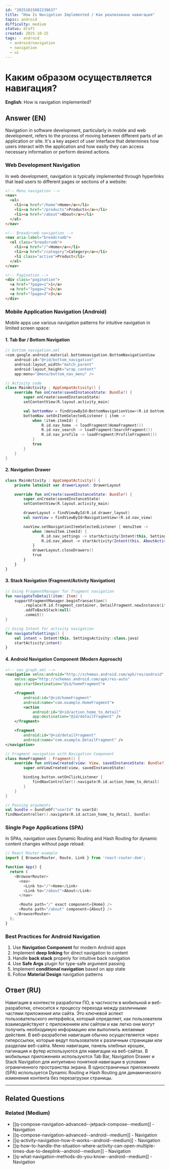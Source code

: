 ```yaml
---
id: "20251015082238637"
title: "How Is Navigation Implemented / Как реализована навигация"
topic: android
difficulty: medium
status: draft
created: 2025-10-15
tags: - android
  - android/navigation
  - navigation
  - ui
---
```

# Каким образом осуществляется навигация?

**English**: How is navigation implemented?

## Answer (EN)
Navigation in software development, particularly in mobile and web development, refers to the process of moving between different parts of an application or site. It's a key aspect of user interface that determines how users interact with the application and how easily they can access necessary information or perform desired actions.

### Web Development Navigation

In web development, navigation is typically implemented through hyperlinks that lead users to different pages or sections of a website:

```html
<!-- Menu navigation -->
<nav>
  <ul>
    <li><a href="/home">Home</a></li>
    <li><a href="/products">Products</a></li>
    <li><a href="/about">About</a></li>
  </ul>
</nav>

<!-- Breadcrumb navigation -->
<nav aria-label="breadcrumb">
  <ol class="breadcrumb">
    <li><a href="/">Home</a></li>
    <li><a href="/category">Category</a></li>
    <li class="active">Product</li>
  </ol>
</nav>

<!-- Pagination -->
<div class="pagination">
  <a href="?page=1">1</a>
  <a href="?page=2">2</a>
  <a href="?page=3">3</a>
</div>
```

### Mobile Application Navigation (Android)

Mobile apps use various navigation patterns for intuitive navigation in limited screen space:

#### 1. Tab Bar / Bottom Navigation

```kotlin
// bottom_navigation.xml
<com.google.android.material.bottomnavigation.BottomNavigationView
    android:id="@+id/bottom_navigation"
    android:layout_width="match_parent"
    android:layout_height="wrap_content"
    app:menu="@menu/bottom_nav_menu" />

// Activity code
class MainActivity : AppCompatActivity() {
    override fun onCreate(savedInstanceState: Bundle?) {
        super.onCreate(savedInstanceState)
        setContentView(R.layout.activity_main)

        val bottomNav = findViewById<BottomNavigationView>(R.id.bottom_navigation)
        bottomNav.setOnItemSelectedListener { item ->
            when (item.itemId) {
                R.id.nav_home -> loadFragment(HomeFragment())
                R.id.nav_search -> loadFragment(SearchFragment())
                R.id.nav_profile -> loadFragment(ProfileFragment())
            }
            true
        }
    }
}
```

#### 2. Navigation Drawer

```kotlin
class MainActivity : AppCompatActivity() {
    private lateinit var drawerLayout: DrawerLayout

    override fun onCreate(savedInstanceState: Bundle?) {
        super.onCreate(savedInstanceState)
        setContentView(R.layout.activity_main)

        drawerLayout = findViewById(R.id.drawer_layout)
        val navView = findViewById<NavigationView>(R.id.nav_view)

        navView.setNavigationItemSelectedListener { menuItem ->
            when (menuItem.itemId) {
                R.id.nav_settings -> startActivity(Intent(this, SettingsActivity::class.java))
                R.id.nav_about -> startActivity(Intent(this, AboutActivity::class.java))
            }
            drawerLayout.closeDrawers()
            true
        }
    }
}
```

#### 3. Stack Navigation (Fragment/Activity Navigation)

```kotlin
// Using FragmentManager for fragment navigation
fun navigateToDetail(item: Item) {
    supportFragmentManager.beginTransaction()
        .replace(R.id.fragment_container, DetailFragment.newInstance(item))
        .addToBackStack(null)
        .commit()
}

// Using Intent for activity navigation
fun navigateToSettings() {
    val intent = Intent(this, SettingsActivity::class.java)
    startActivity(intent)
}
```

#### 4. Android Navigation Component (Modern Approach)

```xml
<!-- nav_graph.xml -->
<navigation xmlns:android="http://schemas.android.com/apk/res/android"
    xmlns:app="http://schemas.android.com/apk/res-auto"
    app:startDestination="@id/homeFragment">

    <fragment
        android:id="@+id/homeFragment"
        android:name="com.example.HomeFragment">
        <action
            android:id="@+id/action_home_to_detail"
            app:destination="@id/detailFragment" />
    </fragment>

    <fragment
        android:id="@+id/detailFragment"
        android:name="com.example.DetailFragment" />
</navigation>
```

```kotlin
// Fragment navigation with Navigation Component
class HomeFragment : Fragment() {
    override fun onViewCreated(view: View, savedInstanceState: Bundle?) {
        super.onViewCreated(view, savedInstanceState)

        binding.button.setOnClickListener {
            findNavController().navigate(R.id.action_home_to_detail)
        }
    }
}

// Passing arguments
val bundle = bundleOf("userId" to userId)
findNavController().navigate(R.id.action_home_to_detail, bundle)
```

### Single Page Applications (SPA)

In SPAs, navigation uses Dynamic Routing and Hash Routing for dynamic content changes without page reload:

```javascript
// React Router example
import { BrowserRouter, Route, Link } from 'react-router-dom';

function App() {
  return (
    <BrowserRouter>
      <nav>
        <Link to="/">Home</Link>
        <Link to="/about">About</Link>
      </nav>

      <Route path="/" exact component={Home} />
      <Route path="/about" component={About} />
    </BrowserRouter>
  );
}
```

### Best Practices for Android Navigation

1. Use **Navigation Component** for modern Android apps
2. Implement **deep linking** for direct navigation to content
3. Handle **back stack** properly for intuitive back navigation
4. Use **Safe Args** plugin for type-safe argument passing
5. Implement **conditional navigation** based on app state
6. Follow **Material Design** navigation patterns

## Ответ (RU)
Навигация в контексте разработки ПО, в частности в мобильной и веб-разработке, относится к процессу перехода между различными частями приложения или сайта. Это ключевой аспект пользовательского интерфейса, который определяет, как пользователи взаимодействуют с приложением или сайтом и как легко они могут получить необходимую информацию или выполнить желаемые действия. В веб-разработке навигация обычно осуществляется через гиперссылки, которые ведут пользователя к различным страницам или разделам веб-сайта. Меню навигации, панель хлебных крошек, пагинация и футер используются для навигации на веб-сайтах. В мобильных приложениях используются Tab Bar, Navigation Drawer и Stack Navigation для интуитивно понятной навигации в условиях ограниченного пространства экрана. В одностраничных приложениях (SPA) используется Dynamic Routing и Hash Routing для динамического изменения контента без перезагрузки страницы.


---

## Related Questions

### Related (Medium)
- [[q-compose-navigation-advanced--jetpack-compose--medium]] - Navigation
- [[q-compose-navigation-advanced--android--medium]] - Navigation
- [[q-activity-navigation-how-it-works--android--medium]] - Navigation
- [[q-how-to-handle-the-situation-where-activity-can-open-multiple-times-due-to-deeplink--android--medium]] - Navigation
- [[q-what-navigation-methods-do-you-know--android--medium]] - Navigation
